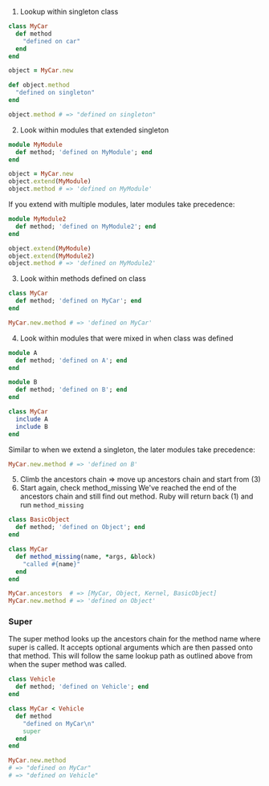 1. Lookup within singleton class
```ruby
class MyCar
  def method
    "defined on car"
  end
end

object = MyCar.new

def object.method
  "defined on singleton"
end

object.method # => "defined on singleton"
```
2. Look within modules that extended singleton 
```ruby 
module MyModule
  def method; 'defined on MyModule'; end
end

object = MyCar.new
object.extend(MyModule)
object.method # => 'defined on MyModule'
```
If you extend with multiple modules, later modules take precedence:
```ruby
module MyModule2
  def method; 'defined on MyModule2'; end
end

object.extend(MyModule)
object.extend(MyModule2)
object.method # => 'defined on MyModule2' 
```
3. Look within methods defined on class 
```ruby 
class MyCar
  def method; 'defined on MyCar'; end
end

MyCar.new.method # => 'defined on MyCar'
```
4. Look within modules that were mixed in when class was defined 
```ruby
module A
  def method; 'defined on A'; end
end

module B
  def method; 'defined on B'; end
end

class MyCar
  include A
  include B
end 
```
Similar to when we extend a singleton, the later modules take precedence:
```ruby
MyCar.new.method # => 'defined on B' 
```
5. Climb the ancestors chain
=> move up ancestors chain and start from (3)
6. Start again, check method_missing
We've reached the end of the ancestors chain and still find out method. Ruby will return back (1) and run `method_missing`
```ruby
class BasicObject
  def method; 'defined on Object'; end
end

class MyCar
  def method_missing(name, *args, &block)
    "called #{name}"
  end
end

MyCar.ancestors  # => [MyCar, Object, Kernel, BasicObject] 
MyCar.new.method # => 'defined on Object'
```
### Super 
The super method looks up the ancestors chain for the method name where super is called. It accepts optional arguments which are then passed onto that method. This will follow the same lookup path as outlined above from when the super method was called.
```ruby
class Vehicle
  def method; 'defined on Vehicle'; end
end

class MyCar < Vehicle
  def method
    "defined on MyCar\n"
    super
  end
end

MyCar.new.method
# => "defined on MyCar"
# => "defined on Vehicle"
```